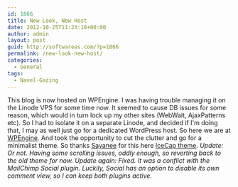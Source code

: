 ```yaml
---
id: 1866
title: New Look, New Host
date: 2012-10-25T11:23:18+00:00
author: admin
layout: post
guid: http://softwareas.com/?p=1866
permalink: /new-look-new-host/
categories:
  - General
tags:
  - Navel-Gazing
---
```

This blog is now hosted on WPEngine. I was having trouble managing it on the Linode VPS for some time now. It seemed to cause DB issues for some reason, which would in turn lock up my other sites (WebWait, AjaxPatterns etc). So I had to isolate it on a separate Linode, and decided if I'm doing that, I may as well just go for a dedicated WordPress host. So here we are at [WPEngine](http://wpengine.com). And took the opportunity to cut the clutter and go for a minimalist theme. So thanks [Sayanee](http://sayan.ee/) for this here [IceCap theme](http://http://icecap.sayan.ee/). <em>Update: Or not. Having some scrolling issues, oddly enough, so reverting back to the old theme for now.</em> <em>Update again: Fixed. It was a conflict with the MailChimp Social plugin. Luckily, Social has an option to disable its own comment view, so I can keep both plugins active.</em>